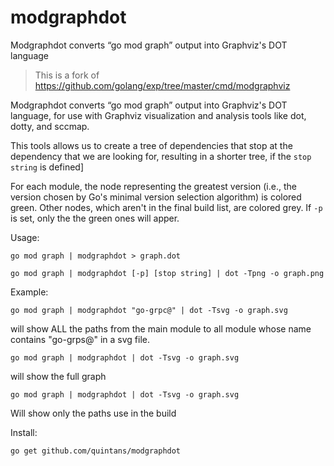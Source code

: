 # modgraphdot
Modgraphdot converts “go mod graph” output into Graphviz's DOT language

> This is a fork of https://github.com/golang/exp/tree/master/cmd/modgraphviz

Modgraphdot converts “go mod graph” output into Graphviz's DOT language,
for use with Graphviz visualization and analysis tools like dot, dotty, and sccmap.

This tools allows us to create a tree of dependencies that stop at the dependency that we are looking for,
resulting in a shorter tree, if the `stop string` is defined]

For each module, the node representing the greatest version (i.e., the
version chosen by Go's minimal version selection algorithm) is colored green.
Other nodes, which aren't in the final build list, are colored grey.
If `-p` is set, only the the green ones will apper.

Usage:

`go mod graph | modgraphdot > graph.dot`

`go mod graph | modgraphdot [-p] [stop string] | dot -Tpng -o graph.png`

Example:

`go mod graph | modgraphdot "go-grpc@" | dot -Tsvg -o graph.svg`

will show ALL the paths from the main module to all module whose name contains "go-grps@" in a svg file.

`go mod graph | modgraphdot | dot -Tsvg -o graph.svg`

will show the full graph

`go mod graph | modgraphdot | dot -Tsvg -o graph.svg`

Will show only the paths use in the build

Install:

`go get github.com/quintans/modgraphdot`